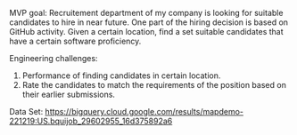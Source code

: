 

MVP goal: 
Recruitement department of my company is looking for suitable candidates to hire in near future. One part of the hiring decision is based on GitHub activity. 
Given a certain location, find a set suitable candidates that have a certain software proficiency.

Engineering challenges: 
1. Performance of finding candidates in certain location.
2. Rate the candidates to match the requirements of the position based on their earlier submissions.

Data Set: 
https://bigquery.cloud.google.com/results/mapdemo-221219:US.bquijob_29602955_16d375892a6
